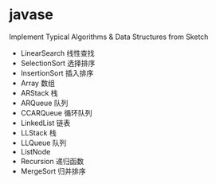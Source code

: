 # javase
Implement Typical Algorithms &amp; Data Structures from Sketch

* LinearSearch 线性查找
* SelectionSort 选择排序
* InsertionSort 插入排序
* Array 数组
* ARStack 栈
* ARQueue 队列
* CCARQueue 循环队列
* LinkedList 链表
* LLStack 栈
* LLQueue 队列
* ListNode
* Recursion 递归函数
* MergeSort 归并排序
